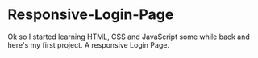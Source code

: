 # Responsive-Login-Page
Ok so I started learning HTML, CSS and JavaScript some while back and here's my first project.
A responsive Login Page.
